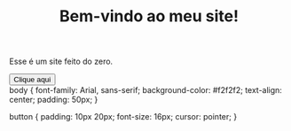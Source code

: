 <!DOCTYPE html>
<html lang="pt-BR">
<head>
  <meta charset="UTF-8">
  <title>Meu Site</title>
  <link rel="stylesheet" href="style.css">
</head>
<body>
  <header>
    <h1>Bem-vindo ao meu site!</h1>
  </header>
  <main>
    <p>Esse é um site feito do zero.</p>
    <button onclick="mostrarAlerta()">Clique aqui</button>
  </main>
  <script src="script.js"></script>
</body>
</html>
body {
  font-family: Arial, sans-serif;
  background-color: #f2f2f2;
  text-align: center;
  padding: 50px;
}

button {
  padding: 10px 20px;
  font-size: 16px;
  cursor: pointer;
}


